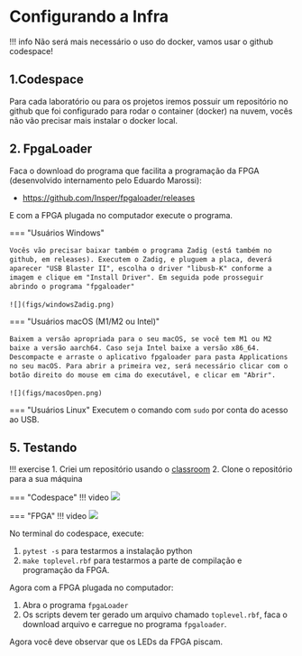 # Configurando a Infra

!!! info
    Não será mais necessário o uso do docker, vamos usar o github codespace!
    
## 1.Codespace

Para cada laboratório ou para os projetos iremos possuir um repositório no github que foi configurado para rodar o container (docker) na nuvem, vocês não vão precisar mais instalar o docker local.

## 2. FpgaLoader

Faca o download do programa que facilita a programação da FPGA (desenvolvido internamento pelo Eduardo Marossi):

- https://github.com/Insper/fpgaloader/releases

E com a FPGA plugada no computador execute o programa.

=== "Usuários Windows"

    Vocês vão precisar baixar também o programa Zadig (está também no github, em releases). Executem o Zadig, e pluguem a placa, deverá aparecer "USB Blaster II", escolha o driver "libusb-K" conforme a imagem e clique em "Install Driver". Em seguida pode prosseguir abrindo o programa "fpgaloader"

    ![](figs/windowsZadig.png)
    
=== "Usuários macOS (M1/M2 ou Intel)"

    Baixem a versão apropriada para o seu macOS, se você tem M1 ou M2 baixe a versão aarch64. Caso seja Intel baixe a versão x86_64. Descompacte e arraste o aplicativo fpgaloader para pasta Applications no seu macOS. Para abrir a primeira vez, será necessário clicar com o botão direito do mouse em cima do executável, e clicar em "Abrir".

    ![](figs/macosOpen.png)

=== "Usuários Linux"
    Executem o comando com `sudo` por conta do acesso ao USB.

## 5. Testando

!!! exercise
    1. Criei um repositório usando o [classroom]({{infra_test_classroom}})
    2. Clone o repositório para a sua máquina

=== "Codespace"
    !!! video
        ![](https://youtu.be/u03nflB7V6o)

=== "FPGA"
    !!! video
        ![](https://www.youtube.com/watch?v=KVWXYP08llg)

No terminal do codespace, execute:

1. `pytest -s` para testarmos a instalação python
1. `make toplevel.rbf` para testarmos a parte de compilação e programação da FPGA.

Agora com a FPGA plugada no computador:

1. Abra o programa `fpgaLoader`
1. Os scripts devem ter gerado um arquivo chamado `toplevel.rbf`, faca o download arquivo e carregue no programa `fpgaloader`.

Agora você deve observar que os LEDs da FPGA piscam.
